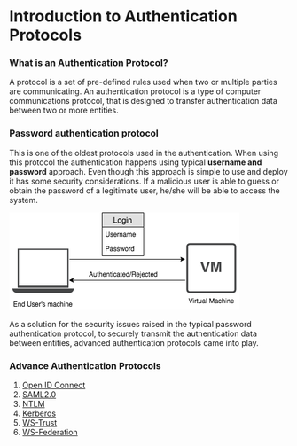 # Introduction to Authentication Protocols

### What is an Authentication Protocol?
A protocol is a set of pre-defined rules used when two or multiple parties are communicating. An authentication protocol
is a type of computer communications protocol, that is designed to transfer authentication data between two or more entities.

### Password authentication protocol
This is one of the oldest protocols used in the authentication. When
using this protocol the authentication happens using typical **username
and password** approach. Even though this approach is simple to use and
deploy it has some security considerations. If a malicious user is able
to guess or obtain the password of a legitimate user, he/she will be able to 
access the system.

![password-authentication](../../assets/img/concepts/password-authentication-protocol.png)

As a solution for the security issues raised in the typical password authentication protocol, to securely transmit the 
authentication data between entities, advanced authentication protocols came into play.

### Advance Authentication Protocols

1. [Open ID Connect](intro-oidc.md)
2. [SAML2.0](insertlink)
3. [NTLM](insertlink)
4. [Kerberos](insertlink)
5. [WS-Trust](insertlink)
6. [WS-Federation](insertlink)
